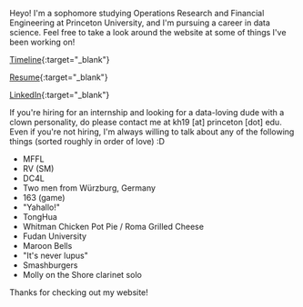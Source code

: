 Heyo! I'm a sophomore studying Operations Research and Financial Engineering at Princeton University, and I'm pursuing a career in data science. Feel free to take a look around the website at some of things I've been working on!

[Timeline](./timeline){:target="_blank"}

[Resume](./Resume_01082020.pdf){:target="_blank"}

[LinkedIn](https://linkedin.com/in/kenhuang41){:target="_blank"}

If you're hiring for an internship and looking for a data-loving dude with a clown personality, do please contact me at kh19 [at] princeton [dot] edu. Even if you're not hiring, I'm always willing to talk about any of the following things (sorted roughly in order of love) :D

* MFFL
* RV (SM)
* DC4L
* Two men from Würzburg, Germany
* 163 (game)
* "Yahallo!"
* TongHua
* Whitman Chicken Pot Pie / Roma Grilled Cheese
* Fudan University
* Maroon Bells
* "It's never lupus"
* Smashburgers
* Molly on the Shore clarinet solo

Thanks for checking out my website!

